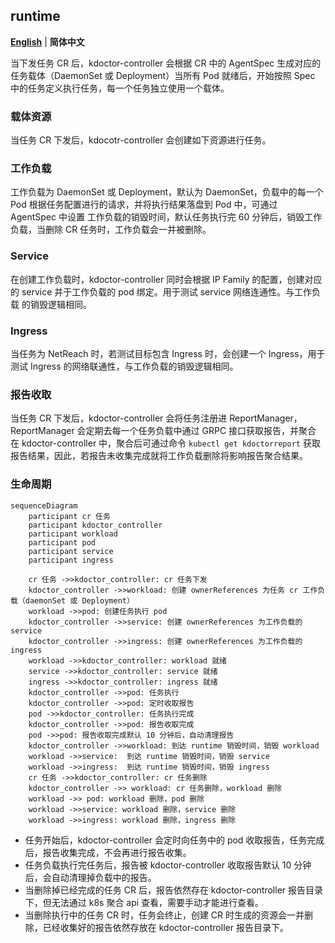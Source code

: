 ## runtime

[**English**](./runtime.md) | **简体中文**

当下发任务 CR 后，kdoctor-controller 会根据 CR 中的 AgentSpec 生成对应的任务载体（DaemonSet 或 Deployment）当所有 Pod 就绪后，开始按照 Spec 中的任务定义执行任务，每一个任务独立使用一个载体。

### 载体资源

当任务 CR 下发后，kdocotr-controller 会创建如下资源进行任务。

### 工作负载

工作负载为 DaemonSet 或 Deployment，默认为 DaemonSet，负载中的每一个 Pod 根据任务配置进行的请求，并将执行结果落盘到 Pod 中，可通过 AgentSpec 中设置
工作负载的销毁时间，默认任务执行完 60 分钟后，销毁工作负载，当删除 CR 任务时，工作负载会一并被删除。

### Service

在创建工作负载时，kdoctor-controller 同时会根据 IP Family 的配置，创建对应的 service 并于工作负载的 pod 绑定。用于测试 service 网络连通性。与工作负载
的销毁逻辑相同。

### Ingress

当任务为 NetReach 时，若测试目标包含 Ingress 时，会创建一个 Ingress，用于测试 Ingress 的网络联通性，与工作负载的销毁逻辑相同。

### 报告收取

当任务 CR 下发后，kdoctor-controller 会将任务注册进 ReportManager，ReportManager 会定期去每一个任务负载中通过 GRPC 接口获取报告，并聚合
在 kdoctor-controller 中，聚合后可通过命令 `kubectl get kdoctorreport` 获取报告结果，因此，若报告未收集完成就将工作负载删除将影响报告聚合结果。


###  生命周期

```mermaid
sequenceDiagram
    participant cr 任务
    participant kdoctor_controller
    participant workload
    participant pod
    participant service
    participant ingress

    cr 任务 ->>kdoctor_controller: cr 任务下发
    kdoctor_controller ->>workload: 创建 ownerReferences 为任务 cr 工作负载（daemonSet 或 Deployment）
    workload ->>pod: 创建任务执行 pod
    kdoctor_controller ->>service: 创建 ownerReferences 为工作负载的 service
    kdoctor_controller ->>ingress: 创建 ownerReferences 为工作负载的 ingress
    workload ->>kdoctor_controller: workload 就绪
    service ->>kdoctor_controller: service 就绪
    ingress ->>kdoctor_controller: ingress 就绪
    kdoctor_controller ->>pod: 任务执行
    kdoctor_controller ->>pod: 定时收取报告
    pod ->>kdoctor_controller: 任务执行完成
    kdoctor_controller ->>pod: 报告收取完成
    pod ->>pod: 报告收取完成默认 10 分钟后，自动清理报告
    kdoctor_controller ->>workload: 到达 runtime 销毁时间，销毁 workload
    workload ->>service:  到达 runtime 销毁时间，销毁 service
    workload ->>ingress:  到达 runtime 销毁时间，销毁 ingress
    cr 任务 ->>kdoctor_controller: cr 任务删除
    kdoctor_controller ->> workload: cr 任务删除，workload 删除
    workload ->> pod: workload 删除，pod 删除
    workload ->>service: workload 删除，service 删除
    workload ->>ingress: workload 删除，ingress 删除
```

* 任务开始后，kdoctor-controller 会定时向任务中的 pod 收取报告，任务完成后，报告收集完成，不会再进行报告收集。
* 任务负载执行完任务后，报告被 kdoctor-controller 收取报告默认 10 分钟后，会自动清理掉负载中的报告。
* 当删除掉已经完成的任务 CR 后，报告依然存在 kdoctor-controller 报告目录下，但无法通过 k8s 聚合 api 查看，需要手动才能进行查看。
* 当删除执行中的任务 CR 时，任务会终止，创建 CR 时生成的资源会一并删除，已经收集好的报告依然存放在 kdoctor-controller 报告目录下。
